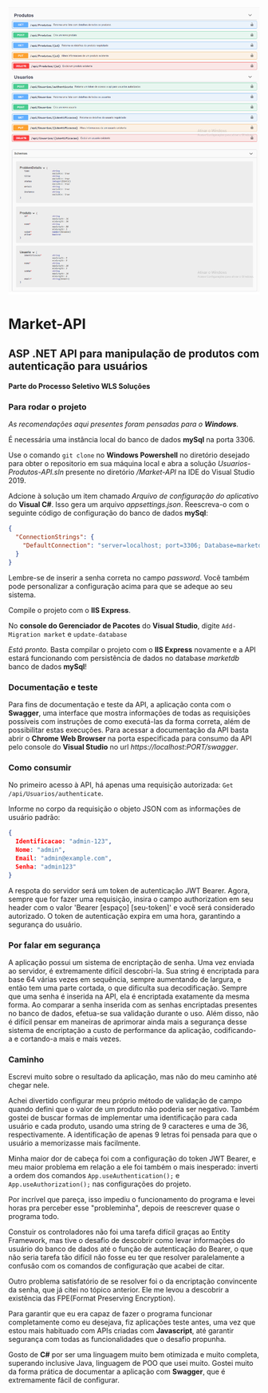 ![Alt text](screenshot-api.png?raw=true "Title")

# Market-API

## ASP .NET API para manipulação de produtos com autenticação para usuários
#### Parte do Processo Seletivo WLS Soluções

### Para rodar o projeto

_As recomendações aqui presentes foram pensadas para o __Windows__._

É necessária uma instância local do banco de dados __mySql__ na porta 3306.

Use o comando ```git clone``` no __Windows Powershell__ no diretório desejado para obter o repositorio em sua máquina local e abra a solução _Usuarios-Produtos-API.sln_ presente no diretório _/Market-API_ na IDE do Visual Studio 2019.

Adcione à solução um item chamado _Arquivo de configuração do aplicativo_ do __Visual C#__.
Isso gera um arquivo _appsettings.json_. Reescreva-o com o seguinte código de configuração do banco de dados __mySql__:
~~~json
{
  "ConnectionStrings": {
    "DefaultConnection": "server=localhost; port=3306; Database=marketdb; user=root; password=<sua_senha>; Persist Security Info=False;"
  }
}
~~~
Lembre-se de inserir a senha correta no campo _password_.
Você também pode personalizar a configuração acima para que se adeque ao seu sistema.

Compile o projeto com o __IIS Express__.

No __console do Gerenciador de Pacotes__ do __Visual Studio__, digite
```Add-Migration market```
e
```update-database```

_Está pronto._ Basta compilar o projeto com o __IIS Express__ novamente e a API estará funcionando com persistência de dados no database _marketdb_ banco de dados __mySql__!

### Documentação e teste

Para fins de documentação e teste da API, a aplicação conta com o __Swagger__, uma interface que mostra informações de todas as requisições possíveis com instruções de como executá-las da forma correta, além de possibilitar estas execuções.
Para acessar a documentação da API basta abrir o __Chrome Web Browser__ na porta especificada para consumo da API pelo console do __Visual Studio__ no url _https://localhost:PORT/swagger_.

### Como consumir

No primeiro acesso à API, há apenas uma requisição autorizada:
```Get /api/Usuarios/authenticate```.

Informe no corpo da requisição o objeto JSON com as informações de usuário padrão:
~~~json
{ 
  Identificacao: "admin-123",
  Nome: "admin",
  Email: "admin@example.com",
  Senha: "admin123"
}
~~~

A respota do servidor será um token de autenticação JWT Bearer.
Agora, sempre que for fazer uma requisição, insira o campo authorization em seu header com o valor 'Bearer \[espaço\] \[seu-token\]' e você será considerado autorizado.
O token de autenticação expira em uma hora, garantindo a segurança do usuário.

### Por falar em segurança
  
A aplicação possui um sistema de encriptação de senha.
Uma vez enviada ao servidor, é extremamente difícil descobrí-la.
Sua string é encriptada para base 64 várias vezes em sequência, sempre aumentando de largura, e então tem uma parte cortada, o que dificulta sua decodificação.
Sempre que uma senha é inserida na API, ela é encriptada exatamente da mesma forma.
Ao comparar a senha inserida com as senhas encriptadas presentes no banco de dados, efetua-se sua validação durante o uso.
Além disso, não é difícil pensar em maneiras de aprimorar ainda mais a segurança desse sistema de encriptação a custo de performance da aplicação, codificando-a e cortando-a mais e mais vezes.

### Caminho

Escrevi muito sobre o resultado da aplicação, mas não do meu caminho até chegar nele.

Achei divertido configurar meu próprio método de validação de campo quando defini que o valor de um produto não poderia ser negativo.
Também gostei de buscar formas de implementar uma identificação para cada usuário e cada produto, usando uma string de 9 caracteres e uma de 36, respectivamente.
A identificação de apenas 9 letras foi pensada para que o usuário a memorizasse mais facilmente.

Minha maior dor de cabeça foi com a configuração do token JWT Bearer, e meu maior problema em relação a ele foi também o mais inesperado: inverti a ordem dos comandos ```App.useAuthentication();``` e ```App.useAuthorization();``` nas configurações do projeto.

Por incrível que pareça, isso impediu o funcionamento do programa e levei horas pra perceber esse "probleminha", depois de reescrever quase o programa todo.

Constuir os controladores não foi uma tarefa difícil graças ao Entity Framework, mas tive o desafio de descobrir como levar informações do usuário do banco de dados até o função de autenticação do Bearer, o que não seria tarefa tão difícil não fosse eu ter que resolver paralelamente a confusão com os comandos de configuração que acabei de citar.

Outro problema satisfatório de se resolver foi o da encriptação convincente da senha, que já citei no tópico anterior.
Ele me levou a descobrir a existência das FPE(Format Preserving Encryption).

Para garantir que eu era capaz de fazer o programa funcionar completamente como eu desejava, fiz aplicações teste antes, uma vez que estou mais habituado com APIs criadas com __Javascript__, até garantir segurança com todas as funcionalidades que o desafio propunha.

Gosto de __C#__ por ser uma linguagem muito bem otimizada e muito completa, superando inclusive Java, linguagem de POO que usei muito. Gostei muito da forma prática de documentar a aplicação com __Swagger__, que é extremamente fácil de configurar.




